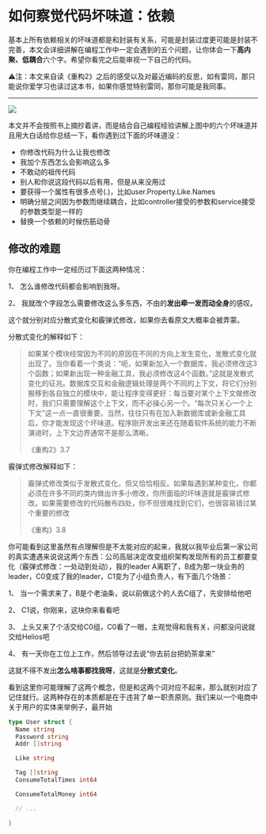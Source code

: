 # 如何察觉代码坏味道：依赖

基本上所有依赖相关的坏味道都是和封装有关系，可能是封装过度更可能是封装不完善，本文会详细讲解在编程工作中一定会遇到的五个问题，让你体会一下**高内聚、低耦合**六个字。希望你看完之后能审视一下自己的代码。



⚠️注：本文来自读《重构2》之后的感受以及对最近编码的反思，如有雷同，那只能说你爱学习也读过这本书，如果你感觉特别雷同，那你可能是我同事。

------



![](/Users/helios/Desktop/helios/myblog/src/2021/03/summary.png)

本文并不会按照书上摘抄着讲，而是结合自己编程经验讲解上图中的六个坏味道并且用大白话给你总结一下，看你遇到过下面的坏味道没：

- 你修改代码为什么让我也修改
- 我加个东西怎么会影响这么多
- 不敢动的祖传代码
- 别人和你说这段代码以后有用，但是从来没用过
- 要获得一个属性有很多点号(.)，比如user.Property.Like.Names
- 明确分层之间因为参数而继续耦合，比如controller接受的参数和service接受的参数类型是一样的
- 替换一个依赖的时候伤筋动骨

## **修改的难题**

你在编程工作中一定经历过下面这两种情况：

1、 怎么谁修改代码都会影响到我呀。

2、 我就改个字段怎么需要修改这么多东西，不由的**发出牵一发而动全身**的感叹。

这个就分别对应分散式变化和霰弹式修改，如果你去看原文大概率会被弄蒙。

分散式变化的解释如下：

> 如果某个模块经常因为不同的原因在不同的方向上发生变化，发散式变化就出现了。当你看着一个类说：“呃，如果新加入一个数据库，我必须修改这3个函数；如果新出现一种金融工具，我必须修改这4个函数。”这就是发散式变化的征兆。数据库交互和金融逻辑处理是两个不同的上下文，将它们分别搬移到各自独立的模块中，能让程序变得更好：每当要对某个上下文做修改时，我们只需要理解这个上下文，而不必操心另一个。“每次只关心一个上下文”这一点一直很重要。当然，往往只有在加入新数据库或新金融工具后，你才能发现这个坏味道。程序刚开发出来还在随着软件系统的能力不断演进时，上下文边界通常不是那么清晰。
>
> 《重构2》3.7

霰弹式修改解释如下：

> 霰弹式修改类似于发散式变化，但又恰恰相反。如果每遇到某种变化，你都必须在许多不同的类内做出许多小修改，你所面临的坏味道就是霰弹式修改。如果需要修改的代码散布四处，你不但很难找到它们，也很容易错过某个重要的修改
>
> 《重构》3.8

你可能看到这里虽然有点理解但是不太能对应的起来，我就以我毕业后第一家公司的真实遭遇来说说这两个东西：公司高层决定改变组织架构发现所有的员工都要变化（霰弹式修改：一处动到处动），我的leader A离职了，B成为那一块业务的leader，C0变成了我的leader，C1变为了小组负责人，有下面几个场景：

1、 当一个需求来了，B是个老油条，说以前做这个的人去C组了，先安排给他吧

2、 C1说，你刚来，这块你来看看吧

3、 上头又来了个活交给C0组，C0看了一眼，主观觉得和我有关，问都没问说就交给Helios吧

4、 有一天你在工位上工作，然后领导过去说“你去前台把奶茶拿来”

这就不得不发出**怎么啥事都找我呀**，这就是**分散式变化**。



看到这里你可能理解了这两个概念，但是和这两个词对应不起来，那么就别对应了记住就行。这两种存在的本质都是在于违背了单一职责原则。我们来以一个电商中关于用户的实体来举例子，最开始

```go
type User struct {
  Name string
  Password string
  Addr []string

  Like string

  Tag []string
  ConsumeTotalTimes int64

  ConsumeTotalMoney int64

  // ...

}
```

